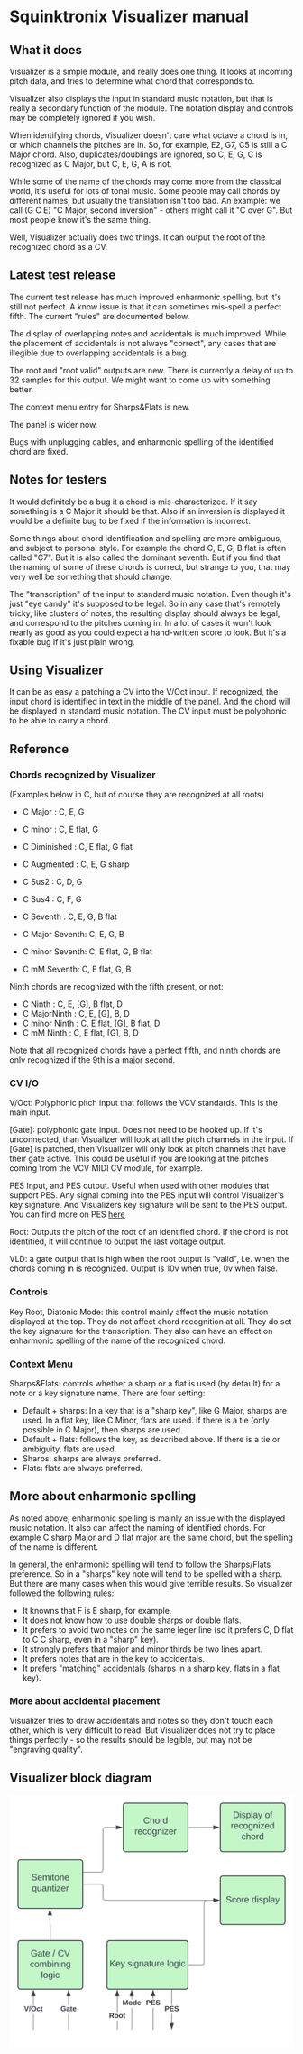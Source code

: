 # Squinktronix Visualizer manual

## What it does

Visualizer is a simple module, and really does one thing. It looks at incoming pitch data, and tries to determine what chord that corresponds to.

Visualizer also displays the input in standard music notation, but that is really a secondary function of the module. The notation display and controls may be completely ignored if you wish.

When identifying chords, Visualizer doesn't care what octave a chord is in, or which channels the pitches are in. So, for example, E2, G7, C5 is still a C Major chord. Also, duplicates/doublings are ignored, so C, E, G, C is recognized as C Major, but C, E, G, A is not.

While some of the name of the chords may come more from the classical world, it's useful for lots of tonal music. Some people may call chords by different names, but usually the translation isn't too bad. An example: we call (G C E) "C Major, second inversion" - others might call it "C over G". But most people know it's the same thing.

Well, Visualizer actually does two things. It can output the root of the recognized chord as a CV.

## Latest test release

The current test release has much improved enharmonic spelling, but it's still not perfect. A know issue is that it can sometimes mis-spell a perfect fifth. The current "rules" are documented below.

The display of overlapping notes and accidentals is much improved. While the placement of accidentals is not always "correct", any cases that are illegible due to overlapping accidentals is a bug.

The root and "root valid" outputs are new. There is currently a delay of up to 32 samples for this output. We might want to come up with something better.

The context menu entry for Sharps&Flats is new.

The panel is wider now.

Bugs with unplugging cables, and enharmonic spelling of the identified chord are fixed.

## Notes for testers

It would definitely be a bug it a chord is mis-characterized. If it say something is a C Major it should be that. Also if an inversion is displayed it would be a definite bug to be fixed if the information is incorrect.

Some things about chord identification and spelling are more ambiguous, and subject to personal style. For example the chord C, E, G, B flat is often called "C7". But it is also called the dominant seventh. But if you find that the naming of some of these chords is correct, but strange to you, that may very well be something that should change.

The "transcription" of the input to standard music notation. Even though it's just "eye candy" it's supposed to be legal. So in any case that's remotely tricky, like clusters of notes, the resulting display should always be legal, and correspond to the pitches coming in. In a lot of cases it won't look nearly as good as you could expect a hand-written score to look. But it's a fixable bug if it's just plain wrong.

## Using Visualizer

It can be as easy a patching a CV into the V/Oct input. If recognized, the input chord is identified in text in the middle of the panel. And the chord will be displayed in standard music notation. The CV input must be polyphonic to be able to carry a chord.

## Reference

### Chords recognized by Visualizer

(Examples below in C, but of course they are recognized at all roots)

- C Major : C, E, G
- C minor : C, E flat, G
- C Diminished : C, E flat, G flat
- C Augmented : C, E, G sharp
- C Sus2 : C, D, G
- C Sus4 : C, F, G

- C Seventh : C, E, G, B flat
- C Major Seventh: C, E, G, B
- C minor Seventh: C, E flat, G, B flat
- C mM Seventh: C, E flat, G, B

Ninth chords are recognized with the fifth present, or not:

- C Ninth : C, E, [G], B flat, D
- C MajorNinth : C, E, [G], B, D
- C minor Ninth : C, E flat, [G], B flat, D
- C mM Ninth : C, E flat, [G], B, D

Note that all recognized chords have a perfect fifth, and ninth chords are only recognized if the 9th is a major second.

### CV I/O

V/Oct: Polyphonic pitch input that follows the VCV standards. This is the main input.

[Gate]: polyphonic gate input. Does not need to be hooked up. If it's unconnected, than Visualizer will look at all the pitch channels in the input. If [Gate] is patched, then Visualizer will only look at pitch channels that have their gate active. This could be useful if you are looking at the pitches coming from the VCV MIDI CV module, for example.

PES Input, and PES output. Useful when used with other modules that support PES. Any signal coming into the PES input will control Visualizer's key signature. And Visualizers key signature will be sent to the PES output. You can find more on PES [here](./pes.md)

Root: Outputs the pitch of the root of an identified chord. If the chord is not identified, it will continue to output the last voltage output.

VLD: a gate output that is high when the root output is "valid", i.e. when the chords coming in is recognized. Output is 10v when true, 0v when false.

### Controls

Key Root, Diatonic Mode: this control mainly affect the music notation displayed at the top. They do not affect chord recognition at all. They do set the key signature for the transcription. They also can have an effect on enharmonic spelling of the name of the recognized chord.

### Context Menu

Sharps&Flats: controls whether a sharp or a flat is used (by default) for a note or a key signature name. There are four setting:

- Default + sharps: In a key that is a "sharp key", like G Major, sharps are used. In a flat key, like C Minor, flats are used. If there is a tie (only possible in C Major), then sharps are used.
- Default + flats: follows the key, as described above. If there is a tie or ambiguity, flats are used.
- Sharps: sharps are always preferred.
- Flats: flats are always preferred.

## More about enharmonic spelling

As noted above, enharmonic spelling is mainly an issue with the displayed music notation. It also can affect the naming of identified chords. For example C sharp Major and D flat major are the same chord, but the spelling of the name is different.

In general, the enharmonic spelling will tend to follow the Sharps/Flats preference. So in a "sharps" key note will tend to be spelled with a sharp. But there are many cases when this would give terrible results. So visualizer followed the following rules:

- It knowns that F is E sharp, for example.
- It does not know how to use double sharps or double flats.
- It prefers to avoid two notes on the same leger line (so it prefers C, D flat to C C sharp, even in a "sharp" key).
- It strongly prefers that major and minor thirds be two lines apart.
- It prefers notes that are in the key to accidentals.
- It prefers "matching" accidentals (sharps in a sharp key, flats in a flat key).

### More about accidental placement

Visualizer tries to draw accidentals and notes so they don't touch each other, which is very difficult to read. But Visualizer does not try to place things perfectly - so the results should be legible, but may not be "engraving quality".

## Visualizer block diagram

![Visualizer block diagram](./visualizer-block-diagram.svg)
